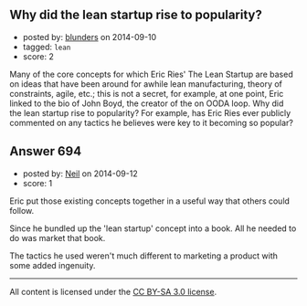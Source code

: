 ## Why did the lean startup rise to popularity?

- posted by: [blunders](https://stackexchange.com/users/216182/blunders) on 2014-09-10
- tagged: `lean`
- score: 2

Many of the core concepts for which Eric Ries' The Lean Startup are based on ideas that have been around for awhile lean manufacturing, theory of constraints, agile, etc.; this is not a secret, for example, at one point, Eric linked to the bio of John Boyd, the creator of the  on OODA loop. Why did the lean startup rise to popularity? For example, has Eric Ries ever publicly commented on any tactics he believes were key to it becoming so popular?


## Answer 694

- posted by: [Neil](https://stackexchange.com/users/60907/neil) on 2014-09-12
- score: 1

Eric put those existing concepts together in a useful way that others could follow.

Since he bundled up the 'lean startup' concept into a book. All he needed to do was market that book. 

The tactics he used weren't much different to marketing a product with some added ingenuity. 



---

All content is licensed under the [CC BY-SA 3.0 license](https://creativecommons.org/licenses/by-sa/3.0/).
